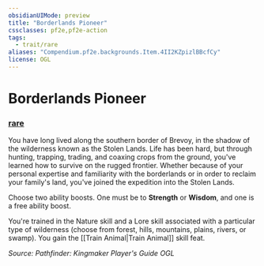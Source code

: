 ```yaml
---
obsidianUIMode: preview
title: "Borderlands Pioneer"
cssclasses: pf2e,pf2e-action
tags:
  - trait/rare
aliases: "Compendium.pf2e.backgrounds.Item.4II2KZpizlBBcfCy"
license: OGL
---
```

# Borderlands Pioneer

### [rare](rare "Rare Rarity Trait")






You have long lived along the southern border of Brevoy, in the shadow of the wilderness known as the Stolen Lands. Life has been hard, but through hunting, trapping, trading, and coaxing crops from the ground, you've learned how to survive on the rugged frontier. Whether because of your personal expertise and familiarity with the borderlands or in order to reclaim your family's land, you've joined the expedition into the Stolen Lands.

Choose two ability boosts. One must be to **Strength** or **Wisdom**, and one is a free ability boost.

You're trained in the Nature skill and a Lore skill associated with a particular type of wilderness (choose from forest, hills, mountains, plains, rivers, or swamp). You gain the [[Train Animal|Train Animal]] skill feat.

*Source: Pathfinder: Kingmaker Player's Guide*
*OGL*